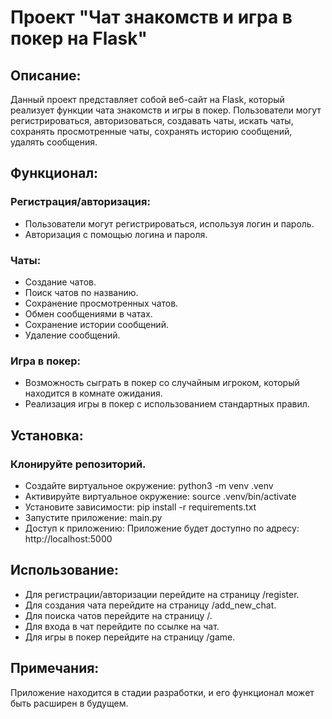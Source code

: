 # Проект "Чат знакомств и игра в покер на Flask"
## Описание:
Данный проект представляет собой веб-сайт на Flask, который реализует функции чата знакомств и игры в покер. Пользователи могут регистрироваться, авторизоваться, создавать чаты, искать чаты, сохранять просмотренные чаты, сохранять историю сообщений, удалять сообщения.
## Функционал:
### Регистрация/авторизация:
* Пользователи могут регистрироваться, используя логин и пароль.
* Авторизация с помощью логина и пароля.
### Чаты:
* Создание чатов.
* Поиск чатов по названию.
* Сохранение просмотренных чатов.
* Обмен сообщениями в чатах.
* Сохранение истории сообщений.
* Удаление сообщений.
### Игра в покер:
* Возможность сыграть в покер со случайным игроком, который находится в комнате ожидания.
* Реализация игры в покер с использованием стандартных правил.
## Установка:
### Клонируйте репозиторий.
* Создайте виртуальное окружение: python3 -m venv .venv
* Активируйте виртуальное окружение: source .venv/bin/activate
* Установите зависимости: pip install -r requirements.txt
* Запустите приложение: main.py
* Доступ к приложению: Приложение будет доступно по адресу: http://localhost:5000
## Использование:
* Для регистрации/авторизации перейдите на страницу /register.
* Для создания чата перейдите на страницу /add_new_chat.
* Для поиска чатов перейдите на страницу /.
* Для входа в чат перейдите по ссылке на чат.
* Для игры в покер перейдите на страницу /game.
## Примечания:
Приложение находится в стадии разработки, и его функционал может быть расширен в будущем.
